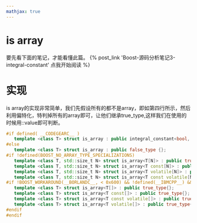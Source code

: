 ```yaml
---
mathjax: true
---
```


# is array 
 要先看下面的笔记，才能看懂此篇。
{% post_link 'Boost-源码分析笔记3-integral-constant' 点我开始阅读 %}

# 实现
 is array的实现非常简单，我们先假设所有的都不是array，即如第四行所示，然后利用偏特化，特判掉所有的array即可，让他们继承true_type,这样我们在使用的时候用::value即可判断。
```cpp
#if defined( __CODEGEARC__ )
   template <class T> struct is_array : public integral_constant<bool, __is_array(T)> {};
#else
   template <class T> struct is_array : public false_type {};
#if !defined(BOOST_NO_ARRAY_TYPE_SPECIALIZATIONS)
   template <class T, std::size_t N> struct is_array<T[N]> : public true_type {};
   template <class T, std::size_t N> struct is_array<T const[N]> : public true_type{};
   template <class T, std::size_t N> struct is_array<T volatile[N]> : public true_type{};
   template <class T, std::size_t N> struct is_array<T const volatile[N]> : public true_type{};
#if !BOOST_WORKAROUND(__BORLANDC__, < 0x600) && !defined(__IBMCPP__) &&  !BOOST_WORKAROUND(__DMC__, BOOST_TESTED_AT(0x840))
   template <class T> struct is_array<T[]> : public true_type{};
   template <class T> struct is_array<T const[]> : public true_type{};
   template <class T> struct is_array<T const volatile[]> : public true_type{};
   template <class T> struct is_array<T volatile[]> : public true_type{};
#endif
#endif
```


